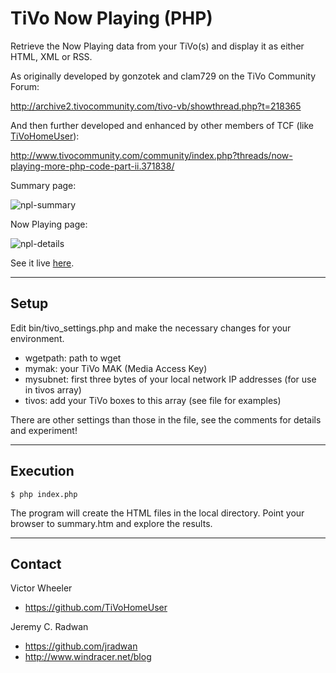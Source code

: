 # TiVo Now Playing (PHP)
Retrieve the Now Playing data from your TiVo(s) and display it as either HTML, XML or RSS.

As originally developed by gonzotek and clam729 on the TiVo Community Forum:

http://archive2.tivocommunity.com/tivo-vb/showthread.php?t=218365

And then further developed and enhanced by other members of TCF (like [TiVoHomeUser](https://github.com/TiVoHomeUser/tivo_now_playing)):

http://www.tivocommunity.com/community/index.php?threads/now-playing-more-php-code-part-ii.371838/

Summary page:

![npl-summary](https://github.com/jradwan/tivo_now_playing/blob/master/images/screenshot-summary.png)

Now Playing page:

![npl-details](https://github.com/jradwan/tivo_now_playing/blob/master/images/screenshot-npl.png)

See it live [here](http://www.vicw.us/tnpl/summary.htm).

- - -
## Setup
Edit bin/tivo_settings.php and make the necessary changes for your environment.
* wgetpath: path to wget
* mymak: your TiVo MAK (Media Access Key)
* mysubnet: first three bytes of your local network IP addresses (for use in tivos array)
* tivos: add your TiVo boxes to this array (see file for examples)

There are other settings than those in the file, see the comments for details and experiment!

- - -
## Execution
`$ php index.php`

The program will create the HTML files in the local directory. Point your browser to summary.htm and explore the results.

- - -
## Contact
Victor Wheeler
- https://github.com/TiVoHomeUser

Jeremy C. Radwan
- https://github.com/jradwan
- http://www.windracer.net/blog
